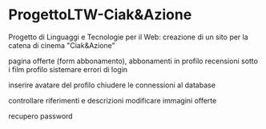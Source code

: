 # ProgettoLTW-Ciak&Azione

Progetto di Linguaggi e Tecnologie per il Web: creazione di un sito per la catena di cinema "Ciak&Azione"

pagina offerte (form abbonamento), abbonamenti in profilo
recensioni sotto i film
profilo
sistemare errori di login

inserire avatare del profilo
chiudere le connessioni al database

controllare riferimenti e descrizioni
modificare immagini offerte

recupero password

